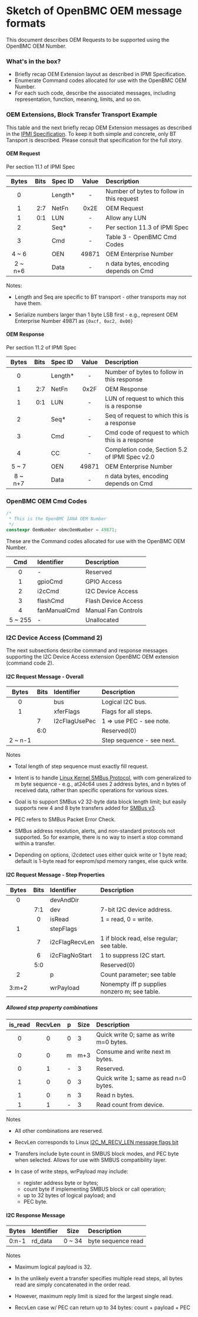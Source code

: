 # Sketch of OpenBMC OEM message formats

This document describes OEM Requests to be supported using the OpenBMC OEM
Number.

### What's in the box?

- Briefly recap OEM Extension layout as described in IPMI Specification.
- Enumerate Command codes allocated for use with the OpenBMC OEM Number.
- For each such code, describe the associated messages, including
  representation, function, meaning, limits, and so on.

### OEM Extensions, Block Transfer Transport Example

This table and the next briefly recap OEM Extension messages as described in the
[IPMI Specification](http://www.intel.com/content/www/us/en/servers/ipmi/ipmi-second-gen-interface-spec-v2-rev1-1.html).
To keep it both simple and concrete, only BT Tansport is described. Please
consult that specification for the full story.

#### OEM Request

Per section 11.1 of IPMI Spec

|  Bytes  | Bits | Spec ID  | Value | Description                               |
| :-----: | ---: | :------- | :---: | :---------------------------------------- |
|    0    |      | Length\* |   -   | Number of bytes to follow in this request |
|    1    |  2:7 | NetFn    | 0x2E  | OEM Request                               |
|    1    |  0:1 | LUN      |   -   | Allow any LUN                             |
|    2    |      | Seq\*    |   -   | Per section 11.3 of IPMI Spec             |
|    3    |      | Cmd      |   -   | Table 3 - OpenBMC Cmd Codes               |
|  4 ~ 6  |      | OEN      | 49871 | OEM Enterprise Number                     |
| 2 ~ n+6 |      | Data     |   -   | n data bytes, encoding depends on Cmd     |

Notes:

- Length and Seq are specific to BT transport - other transports may not have
  them.

- Serialize numbers larger than 1 byte LSB first - e.g., represent OEM
  Enterprise Number 49871 as `{0xcf, 0xc2, 0x00}`

#### OEM Response

Per section 11.2 of IPMI Spec

|  Bytes  | Bits | Spec ID  | Value | Description                                     |
| :-----: | ---: | :------- | :---: | :---------------------------------------------- |
|    0    |      | Length\* |   -   | Number of bytes to follow in this response      |
|    1    |  2:7 | NetFn    | 0x2F  | OEM Response                                    |
|    1    |  0:1 | LUN      |   -   | LUN of request to which this is a response      |
|    2    |      | Seq\*    |   -   | Seq of request to which this is a response      |
|    3    |      | Cmd      |   -   | Cmd code of request to which this is a response |
|    4    |      | CC       |   -   | Completion code, Section 5.2 of IPMI Spec v2.0  |
|  5 ~ 7  |      | OEN      | 49871 | OEM Enterprise Number                           |
| 8 ~ n+7 |      | Data     |   -   | n data bytes, encoding depends on Cmd           |

### OpenBMC OEM Cmd Codes

```c
/*
 * This is the OpenBMC IANA OEM Number
 */
constexpr OemNumber obmcOemNumber = 49871;
```

These are the Command codes allocated for use with the OpenBMC OEM Number.

|   Cmd   | Identifier   | Description         |
| :-----: | :----------- | :------------------ |
|    0    | -            | Reserved            |
|    1    | gpioCmd      | GPIO Access         |
|    2    | i2cCmd       | I2C Device Access   |
|    3    | flashCmd     | Flash Device Access |
|    4    | fanManualCmd | Manual Fan Controls |
| 5 ~ 255 | -            | Unallocated         |

### I2C Device Access (Command 2)

The next subsections describe command and response messages supporting the I2C
Device Access extension OpenBMC OEM extension (command code 2).

#### I2C Request Message - Overall

|  Bytes  | Bits | Identifier    | Description               |
| :-----: | :--- | :------------ | :------------------------ |
|    0    |      | bus           | Logical I2C bus.          |
|    1    |      | xferFlags     | Flags for all steps.      |
|         | 7    | I2cFlagUsePec | 1 => use PEC - see note.  |
|         | 6:0  |               | Reserved(0)               |
| 2 ~ n-1 |      |               | Step sequence - see next. |

Notes

- Total length of step sequence must exactly fill request.

- Intent is to handle
  [Linux Kernel SMBus Protocol](https://www.kernel.org/doc/Documentation/i2c/smbus-protocol),
  with com generalized to m byte sequence - e.g., at24c64 uses 2 address bytes,
  and n bytes of received data, rather than specific operations for various
  sizes.

- Goal is to support SMBus v2 32-byte data block length limit; but easily
  supports new 4 and 8 byte transfers added for
  [SMBus v3](http://smbus.org/specs/SMBus_3_0_20141220.pdf).

- PEC refers to SMBus Packet Error Check.

- SMBus address resolution, alerts, and non-standard protocols not supported. So
  for example, there is no way to insert a stop command within a transfer.

- Depending on options, i2cdetect uses either quick write or 1 byte read;
  default is 1-byte read for eeprom/spd memory ranges, else quick write.

#### I2C Request Message - Step Properties

| Bytes | Bits | Identifier     | Description                                   |
| :---: | :--: | :------------- | :-------------------------------------------- |
|   0   |      | devAndDir      |
|       | 7:1  | dev            | 7-bit I2C device address.                     |
|       |  0   | isRead         | 1 = read, 0 = write.                          |
|   1   |      | stepFlags      |
|       |  7   | i2cFlagRecvLen | 1 if block read, else regular; see table.     |
|       |  6   | i2cFlagNoStart | 1 to suppress I2C start.                      |
|       | 5:0  |                | Reserved(0)                                   |
|   2   |      | p              | Count parameter; see table                    |
| 3:m+2 |      | wrPayload      | Nonempty iff p supplies nonzero m; see table. |

##### Allowed step property combinations

| is_read | RecvLen |  p  | Size | Description                             |
| :-----: | :-----: | :-: | :--- | :-------------------------------------- |
|    0    |    0    |  0  | 3    | Quick write 0; same as write m=0 bytes. |
|    0    |    0    |  m  | m+3  | Consume and write next m bytes.         |
|    0    |    1    |  -  | 3    | Reserved.                               |
|    1    |    0    |  0  | 3    | Quick write 1; same as read n=0 bytes.  |
|    1    |    0    |  n  | 3    | Read n bytes.                           |
|    1    |    1    |  -  | 3    | Read count from device.                 |

Notes

- All other combinations are reserved.

- RecvLen corresponds to Linux
  [I2C_M_RECV_LEN message flags bit](http://elixir.free-electrons.com/linux/v4.10.17/source/include/uapi/linux/i2c.h#L78)

- Transfers include byte count in SMBUS block modes, and PEC byte when selected.
  Allows for use with SMBUS compatibility layer.

- In case of write steps, wrPayload may include:
  - register address byte or bytes;
  - count byte if implementing SMBUS block or call operation;
  - up to 32 bytes of logical payload; and
  - PEC byte.

#### I2C Response Message

| Bytes | Identifier |  Size  | Description        |
| :---: | :--------- | :----: | :----------------- |
| 0:n-1 | rd_data    | 0 ~ 34 | byte sequence read |

Notes

- Maximum logical payload is 32.

- In the unlikely event a transfer specifies multiple read steps, all bytes read
  are simply concatenated in the order read.

- However, maximum reply limit is sized for the largest single read.

- RecvLen case w/ PEC can return up to 34 bytes: count + payload + PEC
